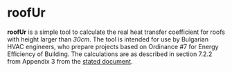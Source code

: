 # roofUr

**roofUr** is a simple tool to calculate the real heat transfer coefficient for roofs with height larger than *30cm*. The tool is intended for use by Bulgarian HVAC engineers, who prepare projects based on Ordinance #7 for Energy Efficiency of Building.
The calculations are as described in section 7.2.2 from Appendix 3 from the [stated document](http://www.mrrb.government.bg/?controller=articles&id=465).
